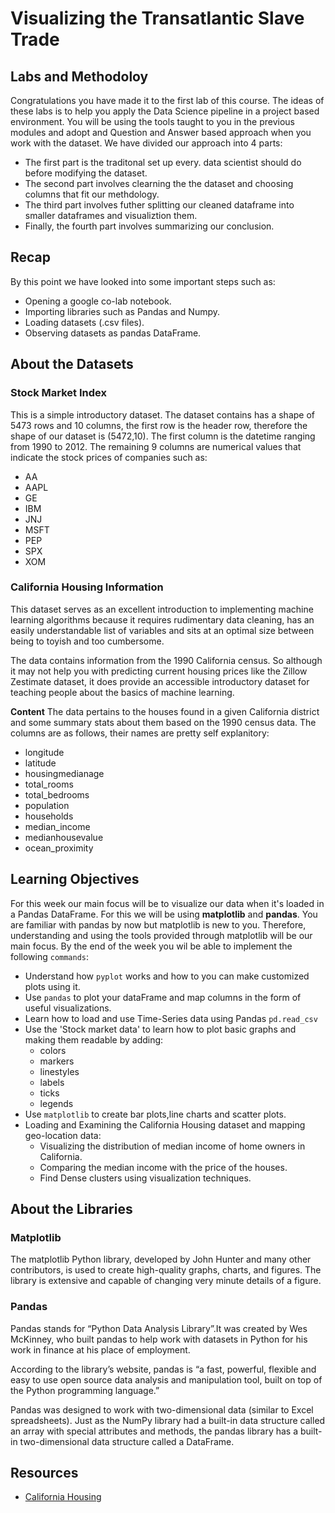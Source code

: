 # Visualizing the Transatlantic Slave Trade

## Labs and Methodoloy
Congratulations you have made it to the first lab of this course. The ideas of these labs is to help you apply the Data Science pipeline in a project based environment. You will be using the tools taught to you in the previous modules and adopt and Question and Answer based approach when you work with the dataset.
We have divided our approach into 4 parts:
- The first part is the traditonal set up every. data scientist should do before modifying the dataset.
- The second part involves clearning the the dataset and choosing columns that fit our methdology.
- The third part involves futher splitting our cleaned dataframe into smaller dataframes and visualiztion them.
- Finally, the fourth part involves summarizing our conclusion.

## Recap
By this point we have looked into some important steps such as:
- Opening a google co-lab notebook.
- Importing libraries such as Pandas and Numpy.
- Loading datasets (.csv files).
- Observing datasets as pandas DataFrame.

## About the Datasets

### Stock Market Index

This is a simple introductory dataset. The dataset contains has a shape of 5473 rows and 10 columns, the first row is the header row, therefore the shape of our dataset is (5472,10). The first column is the datetime ranging from 1990 to 2012. The remaining 9 columns are numerical values that indicate the stock prices of companies such as:
- AA 
- AAPL 
- GE 
- IBM 
- JNJ 
- MSFT 
- PEP 
- SPX 
- XOM

### California Housing Information
This dataset serves as an excellent introduction to implementing machine learning algorithms because it requires rudimentary data cleaning, has an easily understandable list of variables and sits at an optimal size between being to toyish and too cumbersome.

The data contains information from the 1990 California census. So although it may not help you with predicting current housing prices like the Zillow Zestimate dataset, it does provide an accessible introductory dataset for teaching people about the basics of machine learning.

**Content**
The data pertains to the houses found in a given California district and some summary stats about them based on the 1990 census data. The columns are as follows, their names are pretty self explanitory:

- longitude
- latitude
- housingmedianage
- total_rooms
- total_bedrooms
- population
- households
- median_income
- medianhousevalue
- ocean_proximity

## Learning Objectives
For this week our main focus will be to visualize our data when it's loaded in a Pandas DataFrame. For this we will be using **matplotlib** and **pandas**. You are familiar with pandas by now but matplotlib is new to you. Therefore, understanding and using the tools provided through matplotlib will be our main focus. By the end of the week you wil be able to implement the following ```commands```:
- Understand how  ```pyplot``` works and how to you can make customized plots using it.
- Use ```pandas``` to plot your dataFrame and map columns in the form of useful visualizations.
- Learn how to load and use Time-Series data using Pandas ```pd.read_csv```
- Use the 'Stock market data' to learn how to plot basic graphs and making them readable by adding:
  - colors
  - markers
  - linestyles
  - labels
  - ticks
  - legends
- Use ```matplotlib``` to create bar plots,line charts and scatter plots.
- Loading and Examining the California Housing dataset and mapping geo-location data:
  - Visualizing the distribution of median income of home owners in California.
  - Comparing the median income with the price of the houses.
  - Find Dense clusters using visualization techniques.

## About the Libraries

### Matplotlib
The matplotlib Python library, developed by John Hunter and many other contributors, is used to create high-quality graphs, charts, and figures. The library is extensive and capable of changing very minute details of a figure.

### Pandas
Pandas stands for “Python Data Analysis Library”.It was created by Wes McKinney, who built pandas to help work with datasets in Python for his work in finance at his place of employment.

According to the library’s website, pandas is “a fast, powerful, flexible and easy to use open source data analysis and manipulation tool, built on top of the Python programming language.”

Pandas was designed to work with two-dimensional data (similar to Excel spreadsheets). Just as the NumPy library had a built-in data structure called an array with special attributes and methods, the pandas library has a built-in two-dimensional data structure called a DataFrame.



## Resources
- [California Housing](https://www.kaggle.com/camnugent/california-housing-prices)

